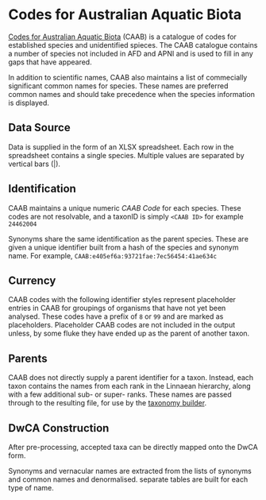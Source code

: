 # Codes for Australian Aquatic Biota

[Codes for Australian Aquatic Biota](http://www.marine.csiro.au/caab/) (CAAB) is a catalogue of codes
for established species and unidentified spieces.
The CAAB catalogue contains a number of species not included in AFD and APNI and is used to fill in
any gaps that have appeared.

In addition to scientific names, CAAB also maintains a list of commecially significant common names for species.
These names are preferred common names and should take precedence when the species information is displayed.

## Data Source

Data is supplied in the form of an XLSX spreadsheet.
Each row in the spreadsheet contains a single species.
Multiple values are separated by vertical bars (|).
 
## Identification

CAAB maintains a unique numeric *CAAB Code* for each species.
These codes are not resolvable, and a taxonID is simply `<CAAB ID>` for example `24462004`

Synonyms share the same identification as the parent species.
These are given a unique identifier built from a hash of the species and synonym name.
For example, `CAAB:e405ef6a:93721fae:7ec56454:41ae634c`

## Currency

CAAB codes with the following identifier styles represent placeholder entries in CAAB
for groupings of organisms that have not yet been analysed.
These codes have a prefix of `8` or `99` and are marked as placeholders.
Placeholder CAAB codes are not included in the output unless, by some fluke they have ended up as the parent of
another taxon.

## Parents

CAAB does not directly supply a parent identifier for a taxon.
Instead, each taxon contains the names from each rank in the Linnaean hierarchy, along with a few additional
sub- or super- ranks.
These names are passed through to the resulting file, for use by the [taxonomy builder](merging.md).

## DwCA Construction

After pre-processing, accepted taxa can be directly mapped onto the DwCA form.

Synonyms and vernacular names are extracted from the lists of synonyms and common names and denormalised.
separate tables are built for each type of name.

